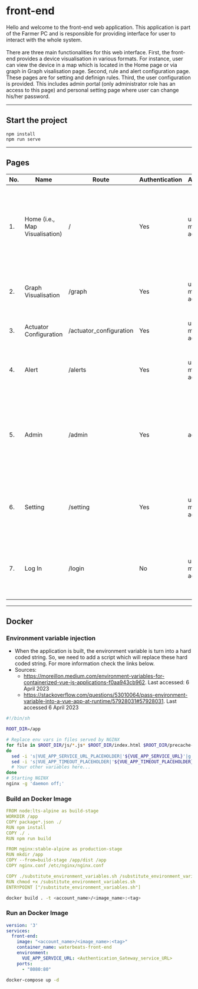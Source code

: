 # front-end
Hello and welcome to the front-end web application. This application is part of the Farmer PC and is responsible for providing interface for user to interact with the whole system.
\
\
There are three main functionalities for this web interface. First, the front-end provides a device visualisation in various formats. For instance, user can view the device in a map which is located in the Home page or via graph in Graph visalisation page. Second, rule and alert configuration page. These pages are for setting and definign rules. Third, the user configuration is provided. This includes admin portal (only administrator role has an access to this page) and personal setting page where user can change his/her password.

---

## Start the project
```
npm install
npm run serve
```

---

## Pages
| No. | Name | Route | Authentication | Authorisation | Description |
|---|---|---|---|---|---|
| 1. | Home (i.e., Map Visualisation) | / | Yes | user, moderator, admin | Present device's detail in geolocation format where devices are present as a coloured marker on the map. |
| 2. | Graph Visualisation | /graph | Yes | user, moderator, admin | Provide an interface for user to plot the sensor data. |
| 3. | Actuator Configuration | /actuator_configuration | Yes | user, moderator, admin | Set the rules for the actuators. |
| 4. | Alert | /alerts | Yes | user, moderator, admin | Set the alerts based on the sensors' reading. |
| 5. | Admin | /admin | Yes | admin | Admin interface which including creating new user, disable user and update user's detail. |
| 6. | Setting | /setting | Yes | user, moderator, admin | Personal setting page which allows user to update his/her account password. |
| 7. | Log In | /login | No | user, moderator, admin | First page that the user will see where user key in username and password. |

---

## Docker
### Environment variable injection
* When the application is built, the environment variable is turn into a hard coded string. So, we need to add a script which will replace these hard coded string. For more information check the links below.
* Sources: 
    * https://moreillon.medium.com/environment-variables-for-containerized-vue-js-applications-f0aa943cb962. Last accessed: 6 April 2023
    * https://stackoverflow.com/questions/53010064/pass-environment-variable-into-a-vue-app-at-runtime/57928031#57928031. Last accessed 6 April 2023
```bash
#!/bin/sh

ROOT_DIR=/app

# Replace env vars in files served by NGINX
for file in $ROOT_DIR/js/*.js* $ROOT_DIR/index.html $ROOT_DIR/precache-manifest*.js;
do
  sed -i 's|VUE_APP_SERVICE_URL_PLACEHOLDER|'${VUE_APP_SERVICE_URL}'|g' $file
  sed -i 's|VUE_APP_TIMEOUT_PLACEHOLDER|'${VUE_APP_TIMEOUT_PLACEHOLDER}'|g' $file
  # Your other variables here...
done
# Starting NGINX
nginx -g 'daemon off;'
```

### Build an Docker Image
```yaml
FROM node:lts-alpine as build-stage
WORKDIR /app
COPY package*.json ./
RUN npm install
COPY ./ .
RUN npm run build

FROM nginx:stable-alpine as production-stage
RUN mkdir /app
COPY --from=build-stage /app/dist /app
COPY nginx.conf /etc/nginx/nginx.conf

COPY ./substitute_environment_variables.sh /substitute_environment_variables.sh
RUN chmod +x /substitute_environment_variables.sh
ENTRYPOINT ["/substitute_environment_variables.sh"]
```

```bash
docker build . -t <account_name>/<image_name>:<tag>
```

### Run an Docker Image
```yaml
version: '3'
services:
  front-end:
    image: "<account_name>/<image_name>:<tag>"
    container_name: waterbeats-front-end
    environment:
      VUE_APP_SERVICE_URL: <Authentication_Gateway_service_URL>
    ports:
      - "8080:80"
```
```bash
docker-compose up -d
```